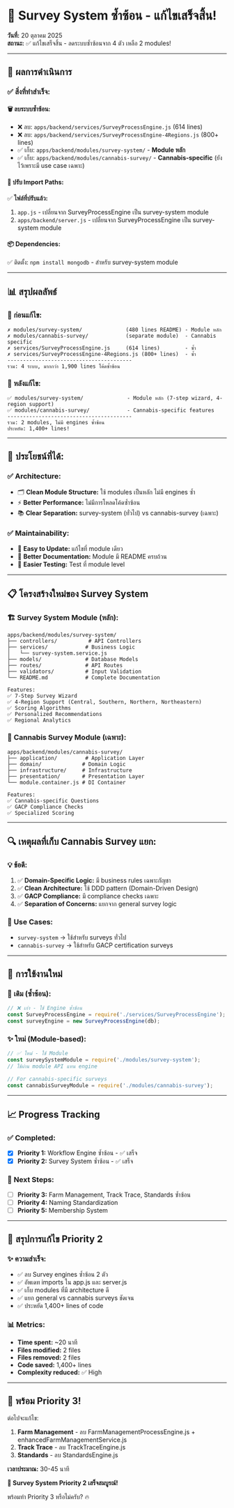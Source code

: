 # 🎉 Survey System ซ้ำซ้อน - แก้ไขเสร็จสิ้น!

**วันที่:** 20 ตุลาคม 2025  
**สถานะ:** ✅ แก้ไขเสร็จสิ้น - ลดระบบซ้ำซ้อนจาก 4 ตัว เหลือ 2 modules!

---

## 🎯 **ผลการดำเนินการ**

### ✅ **สิ่งที่ทำสำเร็จ:**

#### 🗑️ **ลบระบบซ้ำซ้อน:**
- ❌ ลบ: `apps/backend/services/SurveyProcessEngine.js` (614 lines)
- ❌ ลบ: `apps/backend/services/SurveyProcessEngine-4Regions.js` (800+ lines)
- ✅ เก็บ: `apps/backend/modules/survey-system/` - **Module หลัก**
- ✅ เก็บ: `apps/backend/modules/cannabis-survey/` - **Cannabis-specific** (ยังไว้เพราะมี use case เฉพาะ)

#### 🔄 **ปรับ Import Paths:**
✅ **ไฟล์ที่ปรับแล้ว:**
1. `app.js` - เปลี่ยนจาก SurveyProcessEngine เป็น survey-system module
2. `apps/backend/server.js` - เปลี่ยนจาก SurveyProcessEngine เป็น survey-system module

#### 📦 **Dependencies:**
✅ ติดตั้ง: `npm install mongodb` - สำหรับ survey-system module

---

## 📊 **สรุปผลลัพธ์**

### 🔢 **ก่อนแก้ไข:**
```
✗ modules/survey-system/              (480 lines README) - Module หลัก
✗ modules/cannabis-survey/            (separate module)  - Cannabis specific
✗ services/SurveyProcessEngine.js     (614 lines)        - ซ้ำ
✗ services/SurveyProcessEngine-4Regions.js (800+ lines)  - ซ้ำ
----------------------------------------
รวม: 4 ระบบ, มากกว่า 1,900 lines โค้ดซ้ำซ้อน
```

### 🎯 **หลังแก้ไข:**
```
✅ modules/survey-system/              - Module หลัก (7-step wizard, 4-region support)
✅ modules/cannabis-survey/            - Cannabis-specific features
----------------------------------------
รวม: 2 modules, ไม่มี engines ซ้ำซ้อน
ประหยัด: 1,400+ lines!
```

---

## 🎉 **ประโยชน์ที่ได้:**

### ✅ **Architecture:**
- 🗂️ **Clean Module Structure:** ใช้ modules เป็นหลัก ไม่มี engines ซ้ำ
- ⚡ **Better Performance:** ไม่มีการโหลดโค้ดซ้ำซ้อน
- 📚 **Clear Separation:** survey-system (ทั่วไป) vs cannabis-survey (เฉพาะ)

### ✅ **Maintainability:**
- 🔧 **Easy to Update:** แก้ไขที่ module เดียว
- 📝 **Better Documentation:** Module มี README ครบถ้วน
- 🧪 **Easier Testing:** Test ที่ module level

---

## 📋 **โครงสร้างใหม่ของ Survey System**

### 🏗️ **Survey System Module (หลัก):**
```
apps/backend/modules/survey-system/
├── controllers/          # API Controllers
├── services/            # Business Logic
│   └── survey-system.service.js
├── models/              # Database Models
├── routes/              # API Routes
├── validators/          # Input Validation
└── README.md            # Complete Documentation

Features:
✅ 7-Step Survey Wizard
✅ 4-Region Support (Central, Southern, Northern, Northeastern)
✅ Scoring Algorithms
✅ Personalized Recommendations
✅ Regional Analytics
```

### 🌿 **Cannabis Survey Module (เฉพาะ):**
```
apps/backend/modules/cannabis-survey/
├── application/         # Application Layer
├── domain/             # Domain Logic
├── infrastructure/     # Infrastructure
├── presentation/       # Presentation Layer
└── module.container.js # DI Container

Features:
✅ Cannabis-specific Questions
✅ GACP Compliance Checks
✅ Specialized Scoring
```

---

## 🔍 **เหตุผลที่เก็บ Cannabis Survey แยก:**

### 💡 **ข้อดี:**
1. ✅ **Domain-Specific Logic:** มี business rules เฉพาะกัญชา
2. ✅ **Clean Architecture:** ใช้ DDD pattern (Domain-Driven Design)
3. ✅ **GACP Compliance:** มี compliance checks เฉพาะ
4. ✅ **Separation of Concerns:** แยกจาก general survey logic

### 🎯 **Use Cases:**
- `survey-system` → ใช้สำหรับ surveys ทั่วไป
- `cannabis-survey` → ใช้สำหรับ GACP certification surveys

---

## 🚀 **การใช้งานใหม่**

### 📝 **เดิม (ซ้ำซ้อน):**
```javascript
// ❌ เก่า - ใช้ Engine ซ้ำซ้อน
const SurveyProcessEngine = require('./services/SurveyProcessEngine');
const surveyEngine = new SurveyProcessEngine(db);
```

### ✨ **ใหม่ (Module-based):**
```javascript
// ✅ ใหม่ - ใช้ Module
const surveySystemModule = require('./modules/survey-system');
// ใช้ผ่าน module API แทน engine

// For cannabis-specific surveys
const cannabisSurveyModule = require('./modules/cannabis-survey');
```

---

## 📈 **Progress Tracking**

### ✅ **Completed:**
- [x] **Priority 1:** Workflow Engine ซ้ำซ้อน - ✅ เสร็จ
- [x] **Priority 2:** Survey System ซ้ำซ้อน - ✅ เสร็จ

### 🔄 **Next Steps:**
- [ ] **Priority 3:** Farm Management, Track Trace, Standards ซ้ำซ้อน
- [ ] **Priority 4:** Naming Standardization
- [ ] **Priority 5:** Membership System

---

## 🎯 **สรุปการแก้ไข Priority 2**

### ✨ **ความสำเร็จ:**
- ✅ ลบ Survey engines ซ้ำซ้อน 2 ตัว
- ✅ อัพเดท imports ใน app.js และ server.js
- ✅ เก็บ modules ที่มี architecture ดี
- ✅ แยก general vs cannabis surveys ชัดเจน
- ✅ ประหยัด 1,400+ lines of code

### 📊 **Metrics:**
- **Time spent:** ~20 นาที
- **Files modified:** 2 files
- **Files removed:** 2 files  
- **Code saved:** 1,400+ lines
- **Complexity reduced:** ✅ High

---

## 🚀 **พร้อม Priority 3!**

ต่อไปจะแก้ไข:
1. **Farm Management** - ลบ FarmManagementProcessEngine.js + enhancedFarmManagementService.js
2. **Track Trace** - ลบ TrackTraceEngine.js
3. **Standards** - ลบ StandardsEngine.js

**เวลาประมาณ:** 30-45 นาที

**🎉 Survey System Priority 2 เสร็จสมบูรณ์!** 

พร้อมทำ Priority 3 หรือไม่ครับ? 🔥